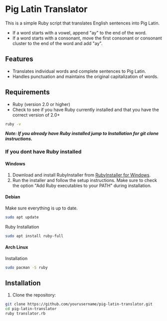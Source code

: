 # Pig Latin Translator
This is a simple Ruby script that translates English sentences into Pig Latin.
- If a word starts with a vowel, append "ay" to the end of the word.
- If a word starts with a consonant, move the first consonant or consonant cluster to the end of the word and add "ay".

## Features

- Translates individual words and complete sentences to Pig Latin.
- Handles punctuation and maintains the original capitalization of words.

## Requirements

- Ruby (version 2.0 or higher)
- Check to see if you have Ruby currently installed and that you have the correct version of 2.0+
```bash
ruby -v
```
***Note: If you already have Ruby installed jump to Installation for git clone instructions.***
### If you dont have Ruby installed

#### Windows
1. Download and install RubyInstaller from [RubyInstaller for Windows](https://rubyinstaller.org/).
2. Run the installer and follow the setup instructions. Make sure to check the option "Add Ruby executables to your PATH" during installation.

#### Debian

Make sure everything is up to date.
```bash
sudo apt update
```
Ruby Installation
```bash
sudo apt install ruby-full
```

#### Arch Linux
Installation
```bash
sudo pacman -S ruby
```

## Installation

1. Clone the repository:

```bash
git clone https://github.com/yourusername/pig-latin-translator.git
cd pig-latin-translator
ruby translator.rb
```
